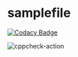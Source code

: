 # samplefile

[![Codacy Badge](https://api.codacy.com/project/badge/Grade/0307cbc21b804406b8ec3bcd2704496d)](https://app.codacy.com/gh/99002446/samplefile?utm_source=github.com&utm_medium=referral&utm_content=99002446/samplefile&utm_campaign=Badge_Grade)

![cppcheck-action](https://github.com/99002446/samplefile/workflows/cppcheck-action/badge.svg?branch=main)

